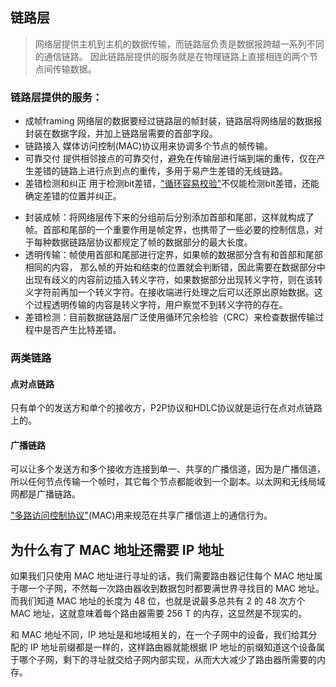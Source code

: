## 链路层

> 网络层提供主机到主机的数据传输，而链路层负责是数据报跨越一系列不同的通信链路。
> 因此链路层提供的服务就是在物理链路上直接相连的两个节点间传输数据。
>

### 链路层提供的服务：

- 成帧framing
  网络层的数据要经过链路层的帧封装，链路层将网络层的数据报封装在数据字段，并加上链路层需要的首部字段。
- 链路接入
  媒体访问控制(MAC)协议用来协调多个节点的帧传输。
- 可靠交付
  提供相邻接点的可靠交付，避免在传输层进行端到端的重传，仅在产生差错的链路上进行点到点的重传，多用于易产生差错的无线链路。
- 差错检测和纠正
  用于检测bit差错，["循环容易校验"](siyuan://blocks/20210422163431-5clczft)不仅能检测bit差错，还能确定差错的位置并纠正。

* 封装成帧：将网络层传下来的分组前后分别添加首部和尾部，这样就构成了帧。首部和尾部的一个重要作用是帧定界，也携带了一些必要的控制信息，对于每种数据链路层协议都规定了帧的数据部分的最大长度。
* 透明传输：帧使用首部和尾部进行定界，如果帧的数据部分含有和首部和尾部相同的内容， 那么帧的开始和结束的位置就会判断错，因此需要在数据部分中出现有歧义的内容前边插入转义字符，如果数据部分出现转义字符，则在该转义字符前再加一个转义字符。在接收端进行处理之后可以还原出原始数据。这个过程透明传输的内容是转义字符，用户察觉不到转义字符的存在。
* 差错检测：目前数据链路层广泛使用循环冗余检验（CRC）来检查数据传输过程中是否产生比特差错。

### 两类链路

#### 点对点链路

只有单个的发送方和单个的接收方，P2P协议和HDLC协议就是运行在点对点链路上的。

#### 广播链路

可以让多个发送方和多个接收方连接到单一、共享的广播信道，因为是广播信道，所以任何节点传输一个帧时，其它每个节点都能收到一个副本。以太网和无线局域网都是广播链路。

["多路访问控制协议"](siyuan://blocks/20210422172444-zl0y09p)(MAC)用来规范在共享广播信道上的通信行为。

## 为什么有了 MAC 地址还需要 IP 地址

如果我们只使用 MAC 地址进行寻址的话，我们需要路由器记住每个 MAC 地址属于哪一个子网，不然每一次路由器收到数据包时都要满世界寻找目的 MAC 地址。而我们知道 MAC 地址的长度为 48 位，也就是说最多总共有 2 的 48 次方个 MAC 地址，这就意味着每个路由器需要 256 T 的内存，这显然是不现实的。

和 MAC 地址不同，IP 地址是和地域相关的，在一个子网中的设备，我们给其分配的 IP 地址前缀都是一样的，这样路由器就能根据 IP 地址的前缀知道这个设备属于哪个子网，剩下的寻址就交给子网内部实现，从而大大减少了路由器所需要的内存。